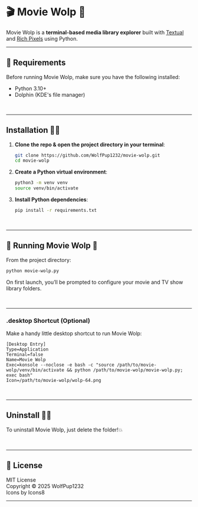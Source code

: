 # 🎬 Movie Wolp 🐺

Movie Wolp is a **terminal-based media library explorer** built with [Textual](https://textual.textualize.io/) and [Rich Pixels](https://pypi.org/project/rich-pixels/) using Python.

---

## 🦴 Requirements

Before running Movie Wolp, make sure you have the following installed:

- Python 3.10+
- Dolphin (KDE's file manager)

&nbsp;

---

## Installation 🦮🧰

1. **Clone the repo & open the project directory in your terminal**:
   ```bash
   git clone https://github.com/WolfPup1232/movie-wolp.git
   cd movie-wolp
   ```

2. **Create a Python virtual environment**:
   ```bash
   python3 -m venv venv
   source venv/bin/activate
   ```

3. **Install Python dependencies**:
   ```bash
   pip install -r requirements.txt
   ```

   &nbsp;

---

## 🐾 Running Movie Wolp 🐾

From the project directory:

```bash
python movie-wolp.py
```

On first launch, you’ll be prompted to configure your movie and TV show library folders.

&nbsp;

---

### .desktop Shortcut (Optional)

Make a handy little desktop shortcut to run Movie Wolp:

```
[Desktop Entry]
Type=Application
Terminal=false
Name=Movie Wolp
Exec=konsole --noclose -e bash -c "source /path/to/movie-wolp/venv/bin/activate && python /path/to/movie-wolp/movie-wolp.py; exec bash"
Icon=/path/to/movie-wolp/wolp-64.png
```

&nbsp;

---

## Uninstall 🧹💨



To uninstall Movie Wolp, just delete the folder!💥

&nbsp;

---

## 📜 License

MIT License  
Copyright © 2025 WolfPup1232  
Icons by Icons8

---
